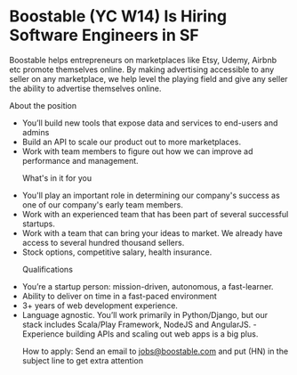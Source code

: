 # Boostable (YC W14) Is Hiring Software Engineers in SF

Boostable helps entrepreneurs on marketplaces like Etsy, Udemy, Airbnb etc promote themselves online. By making advertising accessible to any seller on any marketplace, we help level the playing field and give any seller the ability to advertise themselves online.<p>About the position 
- You’ll build new tools that expose data and services to end-users and admins 
- Build an API to scale our product out to more marketplaces.
- Work with team members to figure out how we can improve ad performance and management.<p>What&#x27;s in it for you 
- You&#x27;ll play an important role in determining our company&#x27;s success as one of our company&#x27;s early team members. 
- Work with an experienced team that has been part of several successful startups. 
- Work with a team that can bring your ideas to market. We already have access to several hundred thousand sellers. 
- Stock options, competitive salary, health insurance.<p>Qualifications 
- You’re a startup person: mission-driven, autonomous, a fast-learner. 
- Ability to deliver on time in a fast-paced environment 
- 3+ years of web development experience. 
- Language agnostic. You’ll work primarily in Python&#x2F;Django, but our stack includes Scala&#x2F;Play Framework, NodeJS and AngularJS. - Experience building APIs and scaling out web apps is a big plus.<p>How to apply: Send an email to jobs@boostable.com and put (HN) in the subject line to get extra attention
